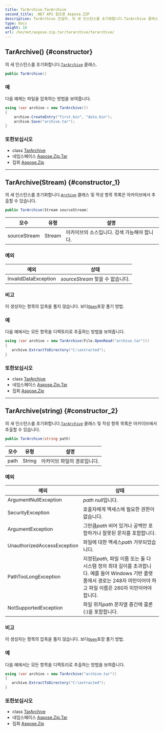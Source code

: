 ```yaml
---
title: TarArchive.TarArchive
second_title: .NET API 참조용 Aspose.ZIP
description: TarArchive 건설자. 의 새 인스턴스를 초기화합니다.TarArchive 클래스.
type: docs
weight: 10
url: /ko/net/aspose.zip.tar/tararchive/tararchive/
---
```

## TarArchive() {#constructor}

의 새 인스턴스를 초기화합니다.[`TarArchive`](../) 클래스.

```csharp
public TarArchive()
```

### 예

다음 예제는 파일을 압축하는 방법을 보여줍니다.

```csharp
using (var archive = new TarArchive())
{
    archive.CreateEntry("first.bin", "data.bin");
    archive.Save("archive.tar");
}
```

### 또한보십시오

* class [TarArchive](../)
* 네임스페이스 [Aspose.Zip.Tar](../../tararchive/)
* 집회 [Aspose.Zip](../../../)

---

## TarArchive(Stream) {#constructor_1}

의 새 인스턴스를 초기화합니다.[`Archive`](../../../aspose.zip/archive/) 클래스 및 작성 항목 목록은 아카이브에서 추출할 수 있습니다.

```csharp
public TarArchive(Stream sourceStream)
```

| 모수 | 유형 | 설명 |
| --- | --- | --- |
| sourceStream | Stream | 아카이브의 소스입니다. 검색 가능해야 합니다. |

### 예외

| 예외 | 상태 |
| --- | --- |
| InvalidDataException | *sourceStream* 찾을 수 없습니다. |

### 비고

이 생성자는 항목의 압축을 풀지 않습니다. 보다[`Open`](../../tarentry/open/)포장 풀기 방법.

### 예

다음 예에서는 모든 항목을 디렉토리로 추출하는 방법을 보여줍니다.

```csharp
using (var archive = new TarArchive(File.OpenRead("archive.tar")))
{ 
   archive.ExtractToDirectory("C:\extracted");
}
```

### 또한보십시오

* class [TarArchive](../)
* 네임스페이스 [Aspose.Zip.Tar](../../tararchive/)
* 집회 [Aspose.Zip](../../../)

---

## TarArchive(string) {#constructor_2}

의 새 인스턴스를 초기화합니다.[`TarArchive`](../) 클래스 및 작성 항목 목록은 아카이브에서 추출할 수 있습니다.

```csharp
public TarArchive(string path)
```

| 모수 | 유형 | 설명 |
| --- | --- | --- |
| path | String | 아카이브 파일의 경로입니다. |

### 예외

| 예외 | 상태 |
| --- | --- |
| ArgumentNullException | *path* null입니다. |
| SecurityException | 호출자에게 액세스에 필요한 권한이 없습니다. |
| ArgumentException | 그만큼*path* 비어 있거나 공백만 포함하거나 잘못된 문자를 포함합니다. |
| UnauthorizedAccessException | 파일에 대한 액세스*path* 거부되었습니다. |
| PathTooLongException | 지정된*path*, 파일 이름 또는 둘 다 시스템 정의 최대 길이를 초과합니다. 예를 들어 Windows 기반 플랫폼에서 경로는 248자 미만이어야 하고 파일 이름은 260자 미만이어야 합니다. |
| NotSupportedException | 파일 위치*path* 문자열 중간에 콜론(:)을 포함합니다. |

### 비고

이 생성자는 항목의 압축을 풀지 않습니다. 보다[`Open`](../../tarentry/open/)포장 풀기 방법.

### 예

다음 예에서는 모든 항목을 디렉토리로 추출하는 방법을 보여줍니다.

```csharp
using (var archive = new TarArchive("archive.tar")) 
{ 
   archive.ExtractToDirectory("C:\extracted");
}
```

### 또한보십시오

* class [TarArchive](../)
* 네임스페이스 [Aspose.Zip.Tar](../../tararchive/)
* 집회 [Aspose.Zip](../../../)



